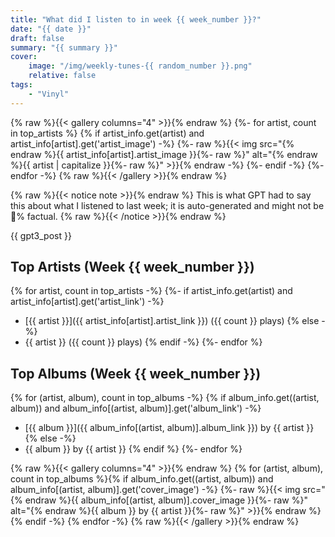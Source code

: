 ```yaml
---
title: "What did I listen to in week {{ week_number }}?"
date: "{{ date }}"
draft: false
summary: "{{ summary }}"
cover:
    image: "/img/weekly-tunes-{{ random_number }}.png"
    relative: false
tags:
    - "Vinyl"
---
```


{% raw %}{{< gallery columns="4" >}}{% endraw %}
{%- for artist, count in top_artists %}
{% if artist_info.get(artist) and artist_info[artist].get('artist_image') -%}
{%- raw %}{{< img src="{% endraw %}{{ artist_info[artist].artist_image }}{%- raw %}" alt="{% endraw %}{{ artist | capitalize }}{%- raw %}" >}}{% endraw -%}
{%- endif -%}
{%- endfor -%}
{% raw %}{{< /gallery >}}{% endraw %}

{% raw %}{{< notice note >}}{% endraw %}
This is what GPT had to say this about what I listened to last week; it is auto-generated and might not be 💯% factual.
{% raw %}{{< /notice >}}{% endraw %}

{{ gpt3_post }}

## Top Artists (Week {{ week_number }})

{% for artist, count in top_artists -%}
{%- if artist_info.get(artist) and artist_info[artist].get('artist_link') -%}
- [{{ artist }}]({{ artist_info[artist].artist_link }}) ({{ count }} plays)
{% else -%}
- {{ artist }} ({{ count }} plays)
{% endif -%}
{%- endfor %}

## Top Albums (Week {{ week_number }})

{% for (artist, album), count in top_albums -%}
{% if album_info.get((artist, album)) and album_info[(artist, album)].get('album_link') -%}
- [{{ album }}]({{ album_info[(artist, album)].album_link }}) by {{ artist }}
{% else -%}
- {{ album }} by {{ artist }}
{% endif %}
{%- endfor %}

{% raw %}{{< gallery columns="4" >}}{% endraw %}
{% for (artist, album), count in top_albums %}{% if album_info.get((artist, album)) and album_info[(artist, album)].get('cover_image') -%}
{%- raw %}{{< img src="{% endraw %}{{ album_info[(artist, album)].cover_image }}{%- raw %}" alt="{% endraw %}{{ album }} by {{ artist }}{%- raw %}" >}}{% endraw %}
{% endif -%}
{% endfor -%}
{% raw %}{{< /gallery >}}{% endraw %}